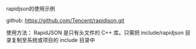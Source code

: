 rapidjson的使用示例

github: https://github.com/Tencent/rapidjson.git

使用方法： RapidJSON 是只有头文件的 C++ 库。只需把 include/rapidjson 目录复制至系统或项目的 include 目录中

